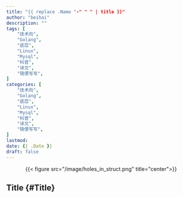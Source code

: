 ```yaml
---
title: "{{ replace .Name "-" " " | title }}"
author: "beihai"
description: ""
tags: [
    "技术向",
    "Golang",
    "底层",
    "Linux",
    "Mysql",
    "科普",
    "译文",
    "随便写写",
]
categories: [
    "技术向",
    "Golang",
    "底层",
    "Linux",
    "Mysql",
    "科普",
    "译文",
    "随便写写",
]
lastmod: 
date: {{ .Date }}
draft: false
---
```


<div align="center">{{< figure src="/image/holes_in_struct.png" title="center">}}</div>

## Title {#Title}

